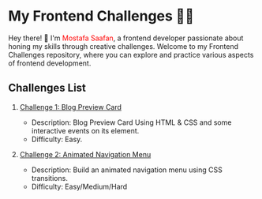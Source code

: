 # My Frontend Challenges 👨‍💻

Hey there! 👋 I'm <span style="color: red;">Mostafa Saafan</span>, a frontend developer passionate about honing my skills through creative challenges. Welcome to my Frontend Challenges repository, where you can explore and practice various aspects of frontend development.

## Challenges List

1. [Challenge 1: Blog Preview Card](blog-preview-card/README.md)
   - Description: Blog Preview Card Using HTML & CSS and some interactive events on its element.
   - Difficulty: Easy.

2. [Challenge 2: Animated Navigation Menu](challenge-2/README.md)
   - Description: Build an animated navigation menu using CSS transitions.
   - Difficulty: Easy/Medium/Hard

<!-- Add more challenges as needed -->
